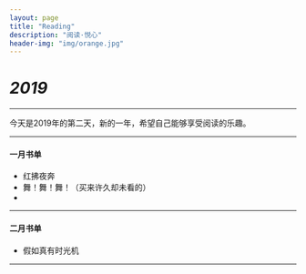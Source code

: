```yaml
---
layout: page
title: "Reading"
description: "阅读·悦心"
header-img: "img/orange.jpg"
---
```


# *2019*
---

今天是2019年的第二天，新的一年，希望自己能够享受阅读的乐趣。


---

#### 一月书单

* 红拂夜奔
* 舞！舞！舞！（买来许久却未看的）
* 


---

#### 二月书单 

* 假如真有时光机


---


